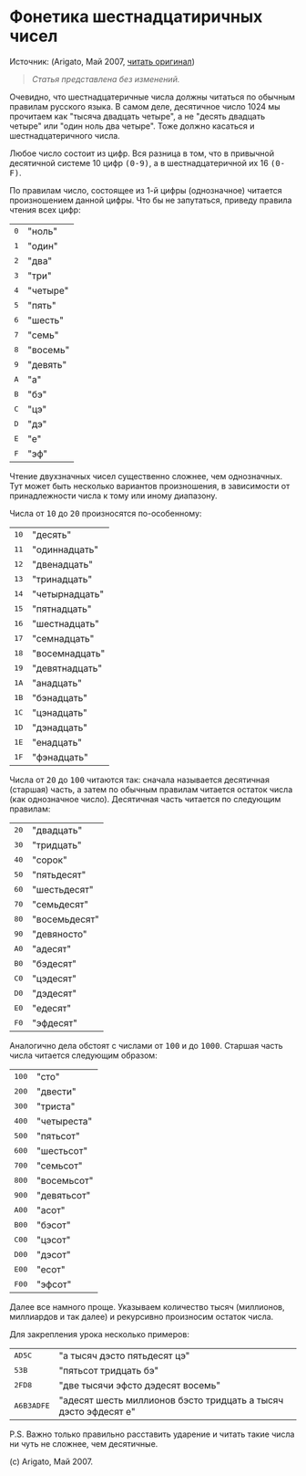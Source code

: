 # Фонетика шестнадцатиричных чисел

Источник: (Arigato, Май 2007, [читать оригинал](https://dzen.ru/away?to=https%3A%2F%2Fwww.cyberforum.ru%2Fblogs%2F435792%2Fblog2172.html))

> _Статья представлена без изменений._

Очевидно, что шестнадцатеричные числа должны читаться по обычным правилам русского языка. В самом деле, десятичное число 1024 мы прочитаем как "тысяча двадцать четыре", а не "десять двадцать четыре" или "один ноль два четыре". Тоже должно касаться и шестнадцатеричного числа.

Любое число состоит из цифр. Вся разница в том, что в привычной десятичной системе 10 цифр <kbd>(0-9)</kbd>, а в шестнадцатеричной их 16 <kbd>(0-F)</kbd>.

По правилам число, состоящее из 1-й цифры (однозначное) читается произношением данной цифры. Что бы не запутаться, приведу правила чтения всех цифр:

<table>
    <tr>
        <td><kbd>0</kbd></td>
        <td>"ноль"</td>
    </tr>
    <tr>
        <td><kbd>1</kbd></td>
        <td>"один"</td>
    </tr>
    <tr>
        <td><kbd>2</kbd></td>
        <td>"два"</td>
    </tr>
    <tr>
        <td><kbd>3</kbd></td>
        <td>"три"</td>
    </tr>
    <tr>
        <td><kbd>4</kbd></td>
        <td>"четыре"</td>
    </tr>
    <tr>
        <td><kbd>5</kbd></td>
        <td>"пять"</td>
    </tr>
    <tr>
        <td><kbd>6</kbd></td>
        <td>"шесть"</td>
    </tr>
    <tr>
        <td><kbd>7</kbd></td>
        <td>"семь"</td>
    </tr>
    <tr>
        <td><kbd>8</kbd></td>
        <td>"восемь"</td>
    </tr>
    <tr>
        <td><kbd>9</kbd></td>
        <td>"девять"</td>
    </tr>
    <tr>
        <td><kbd>A</kbd></td>
        <td>"а"</td>
    </tr>
    <tr>
        <td><kbd>B</kbd></td>
        <td>"бэ"</td>
    </tr>
    <tr>
        <td><kbd>C</kbd></td>
        <td>"цэ"</td>
    </tr>
    <tr>
        <td><kbd>D</kbd></td>
        <td>"дэ"</td>
    </tr>
    <tr>
        <td><kbd>E</kbd></td>
        <td>"е"</td>
    </tr>
    <tr>
        <td><kbd>F</kbd></td>
        <td>"эф"</td>
    </tr>
</table>

Чтение двухзначных чисел существенно сложнее, чем однозначных. Тут может быть несколько вариантов произношения, в зависимости от принадлежности числа к тому или иному диапазону.

Числа от <kbd>10</kbd> до <kbd>20</kbd> произносятся по-особенному:

<table>
    <tr>
        <td><kbd>10</kbd></td>
        <td>"десять"</td>
    </tr>
    <tr>
        <td><kbd>11</kbd></td>
        <td>"одиннадцать"</td>
    </tr>
    <tr>
        <td><kbd>12</kbd></td>
        <td>"двенадцать"</td>
    </tr>
    <tr>
        <td><kbd>13</kbd></td>
        <td>"тринадцать"</td>
    </tr>
    <tr>
        <td><kbd>14</kbd></td>
        <td>"четырнадцать"</td>
    </tr>
    <tr>
        <td><kbd>15</kbd></td>
        <td>"пятнадцать"</td>
    </tr>
    <tr>
        <td><kbd>16</kbd></td>
        <td>"шестнадцать"</td>
    </tr>
    <tr>
        <td><kbd>17</kbd></td>
        <td>"семнадцать"</td>
    </tr>
    <tr>
        <td><kbd>18</kbd></td>
        <td>"восемнадцать"</td>
    </tr>
    <tr>
        <td><kbd>19</kbd></td>
        <td>"девятнадцать"</td>
    </tr>
    <tr>
        <td><kbd>1A</kbd></td>
        <td>"анадцать"</td></tr>
    <tr>
        <td><kbd>1B</kbd></td>
        <td>"бэнадцать"</td></tr>
    <tr>
        <td><kbd>1C</kbd></td>
        <td>"цэнадцать"</td></tr>
    <tr>
        <td><kbd>1D</kbd></td>
        <td>"дэнадцать"</td></tr>
    <tr>
        <td><kbd>1E</kbd></td>
        <td>"енадцать"</td></tr>
    <tr>
        <td><kbd>1F</kbd></td>
        <td>"фэнадцать"</td></tr>
</table>

Числа от <kbd>20</kbd> до <kbd>100</kbd> читаются так: сначала называется десятичная (старшая) часть, а затем по обычным правилам читается остаток числа (как однозначное число). Десятичная часть читается по следующим правилам:

<table>
    <tr>
        <td><kbd>20</kbd></td>
        <td>"двадцать"</td>
    </tr>
    <tr>
        <td><kbd>30</kbd></td>
        <td>"тридцать"</td>
    </tr>
    <tr>
        <td><kbd>40</kbd></td>
        <td>"сорок"</td>
    </tr>
    <tr>
        <td><kbd>50</kbd></td>
        <td>"пятьдесят"</td>
    </tr>
    <tr>
        <td><kbd>60</kbd></td>
        <td>"шестьдесят"</td>
    </tr>
    <tr>
        <td><kbd>70</kbd></td>
        <td>"семьдесят"</td>
    </tr>
    <tr>
        <td><kbd>80</kbd></td>
        <td>"восемьдесят"</td>
    </tr>
    <tr>
        <td><kbd>90</kbd></td>
        <td>"девяносто"</td>
    </tr>
    <tr>
        <td><kbd>A0</kbd></td>
        <td>"адесят"</td>
    </tr>
    <tr>
        <td><kbd>B0</kbd></td>
        <td>"бэдесят"</td>
    </tr>
    <tr>
        <td><kbd>C0</kbd></td>
        <td>"цэдесят"</td>
    </tr>
    <tr>
        <td><kbd>D0</kbd></td>
        <td>"дэдесят"</td>
    </tr>
    <tr>
        <td><kbd>E0</kbd></td>
        <td>"едесят"</td>
    </tr>
    <tr>
        <td><kbd>F0</kbd></td>
        <td>"эфдесят"</td>
    </tr>
</table>

Аналогично дела обстоят с числами от <kbd>100</kbd> и до <kbd>1000</kbd>. Старшая часть числа читается следующим образом:

<table>
    <tr>
        <td><kbd>100</kbd></td>
        <td>"сто"</td></tr>
    <tr>
        <td><kbd>200</kbd></td>
        <td>"двести"</td></tr>
    <tr>
        <td><kbd>300</kbd></td>
        <td>"триста"</td></tr>
    <tr>
        <td><kbd>400</kbd></td>
        <td>"четыреста"</td></tr>
    <tr>
        <td><kbd>500</kbd></td>
        <td>"пятьсот"</td></tr>
    <tr>
        <td><kbd>600</kbd></td>
        <td>"шестьсот"</td></tr>
    <tr>
        <td><kbd>700</kbd></td>
        <td>"семьсот"</td></tr>
    <tr>
        <td><kbd>800</kbd></td>
        <td>"восемьсот"</td></tr>
    <tr>
        <td><kbd>900</kbd></td>
        <td>"девятьсот"</td></tr>
    <tr>
        <td><kbd>A00</kbd></td>
        <td>"асот"</td></tr>
    <tr>
        <td><kbd>B00</kbd></td>
        <td>"бэсот"</td></tr>
    <tr>
        <td><kbd>C00</kbd></td>
        <td>"цэсот"</td></tr>
    <tr>
        <td><kbd>D00</kbd></td>
        <td>"дэсот"</td></tr>
    <tr>
        <td><kbd>E00</kbd></td>
        <td>"есот"</td></tr>
    <tr>
        <td><kbd>F00</kbd></td>
        <td>"эфсот"</td></tr>
</table>

Далее все намного проще. Указываем количество тысяч (миллионов, миллиардов и так далее) и рекурсивно произносим остаток числа.

Для закрепления урока несколько примеров:
<table>
    <tr>
        <td>
            <kbd>AD5C</kbd>
        </td>
        <td>
            "а тысяч дэсто пятьдесят цэ"
        </td>
    </tr>
    <tr>
        <td>
            <kbd>53B</kbd>
        </td>
        <td>
            "пятьсот тридцать бэ"
        </td>
    </tr>
    <tr>
        <td>
            <kbd>2FD8</kbd>
        </td>
        <td>
            "две тысячи эфсто дэдесят восемь"
        </td>
    </tr>
    <tr>
        <td>
            <kbd>A6B3ADFE</kbd>
        </td>
        <td>
            "адесят шесть миллионов бэсто тридцать а тысяч дэсто эфдесят е"
        </td>
    </tr>
</table>

P.S. Важно только правильно расставить ударение и читать такие числа ни чуть не сложнее, чем десятичные.

(c) Arigato, Май 2007.